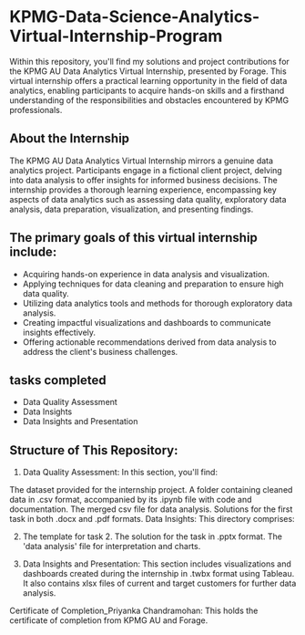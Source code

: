 # KPMG-Data-Science-Analytics-Virtual-Internship-Program

Within this repository, you'll find my solutions and project contributions for the KPMG AU Data Analytics Virtual Internship, presented by Forage. This virtual internship offers a practical learning opportunity in the field of data analytics, enabling participants to acquire hands-on skills and a firsthand understanding of the responsibilities and obstacles encountered by KPMG professionals.

## About the Internship

The KPMG AU Data Analytics Virtual Internship mirrors a genuine data analytics project. Participants engage in a fictional client project, delving into data analysis to offer insights for informed business decisions. The internship provides a thorough learning experience, encompassing key aspects of data analytics such as assessing data quality, exploratory data analysis, data preparation, visualization, and presenting findings.

## The primary goals of this virtual internship include:

- Acquiring hands-on experience in data analysis and visualization.
- Applying techniques for data cleaning and preparation to ensure high data quality.
- Utilizing data analytics tools and methods for thorough exploratory data analysis.
- Creating impactful visualizations and dashboards to communicate insights effectively.
- Offering actionable recommendations derived from data analysis to address the client's business challenges.

## tasks completed

- Data Quality Assessment
- Data Insights
- Data Insights and Presentation

## Structure of This Repository:

1. Data Quality Assessment: In this section, you'll find:

The dataset provided for the internship project.
A folder containing cleaned data in .csv format, accompanied by its .ipynb file with code and documentation.
The merged csv file for data analysis.
Solutions for the first task in both .docx and .pdf formats.
Data Insights: This directory comprises:

2. The template for task 2.
The solution for the task in .pptx format.
The 'data analysis' file for interpretation and charts.

3. Data Insights and Presentation: This section includes visualizations and dashboards created during the internship in .twbx format using Tableau. It also contains xlsx files of current and target customers for further data analysis.

Certificate of Completion_Priyanka Chandramohan: This holds the certificate of completion from KPMG AU and Forage.


